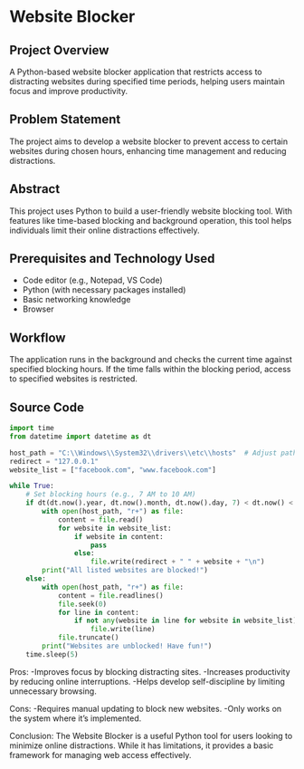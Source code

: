 # Website Blocker

## Project Overview
A Python-based website blocker application that restricts access to distracting websites during specified time periods, helping users maintain focus and improve productivity.

## Problem Statement
The project aims to develop a website blocker to prevent access to certain websites during chosen hours, enhancing time management and reducing distractions.

## Abstract
This project uses Python to build a user-friendly website blocking tool. With features like time-based blocking and background operation, this tool helps individuals limit their online distractions effectively.

## Prerequisites and Technology Used
- Code editor (e.g., Notepad, VS Code)
- Python (with necessary packages installed)
- Basic networking knowledge
- Browser

## Workflow
The application runs in the background and checks the current time against specified blocking hours. If the time falls within the blocking period, access to specified websites is restricted.

## Source Code
```python
import time
from datetime import datetime as dt

host_path = "C:\\Windows\\System32\\drivers\\etc\\hosts"  # Adjust path for Mac/Linux if needed
redirect = "127.0.0.1"
website_list = ["facebook.com", "www.facebook.com"]

while True:
    # Set blocking hours (e.g., 7 AM to 10 AM)
    if dt(dt.now().year, dt.now().month, dt.now().day, 7) < dt.now() < dt(dt.now().year, dt.now().month, dt.now().day, 10):
        with open(host_path, "r+") as file:
            content = file.read()
            for website in website_list:
                if website in content:
                    pass
                else:
                    file.write(redirect + " " + website + "\n")
        print("All listed websites are blocked!")
    else:
        with open(host_path, "r+") as file:
            content = file.readlines()
            file.seek(0)
            for line in content:
                if not any(website in line for website in website_list):
                    file.write(line)
            file.truncate()
        print("Websites are unblocked! Have fun!")
    time.sleep(5)
```
Pros:
-Improves focus by blocking distracting sites.
-Increases productivity by reducing online interruptions.
-Helps develop self-discipline by limiting unnecessary browsing.

Cons:
-Requires manual updating to block new websites.
-Only works on the system where it’s implemented.

Conclusion:
The Website Blocker is a useful Python tool for users looking to minimize online distractions. While it has limitations, it provides a basic framework for managing web access effectively.
